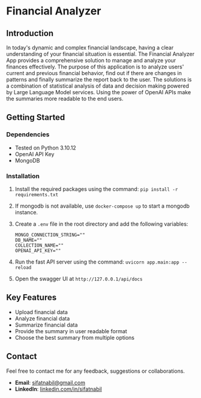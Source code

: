 # Financial Analyzer

## Introduction

In today's dynamic and complex financial landscape, having a clear understanding of your financial situation is essential. The Financial Analyzer App provides a comprehensive solution to manage and analyze your finances effectively. The purpose of this application is to analyze users' current and previous financial behavior, find out if there are changes in patterns and finally summarize the report back to the user. The solutions is a combination of statistical analysis of data and decision making powered by Large Language Model services. Using the power of OpenAI APIs make the summaries more readable to the end users.

## Getting Started

### Dependencies

* Tested on Python 3.10.12
* OpenAI API Key
* MongoDB

### Installation

1. Install the required packages using the command: `pip install -r requirements.txt`

2. If mongodb is not available, use `docker-compose up` to start a mongodb instance.

3. Create a `.env` file in the root directory and add the following variables:

    ```text
    MONGO_CONNECTION_STRING=""
    DB_NAME=""
    COLLECTION_NAME=""
    OPENAI_API_KEY=""
    ```

4. Run the fast API server using the command: `uvicorn app.main:app --reload`

5. Open the swagger UI at `http://127.0.0.1/api/docs`

## Key Features

* Upload financial data
* Analyze financial data
* Summarize financial data
* Provide the summary in user readable format
* Choose the best summary from multiple options

## Contact

Feel free to contact me for any feedback, suggestions or collaborations.

* **Email**: [sifatnabil@gmail.com](mailto:sifatnabil@gmail.com)
* **LinkedIn**: [linkedin.com/in/sifatnabil](https://www.linkedin.com/in/sifatnabil/)